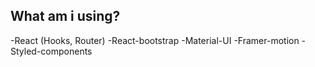 ## What am i using?

-React (Hooks, Router)
-React-bootstrap
-Material-UI
-Framer-motion
-Styled-components

